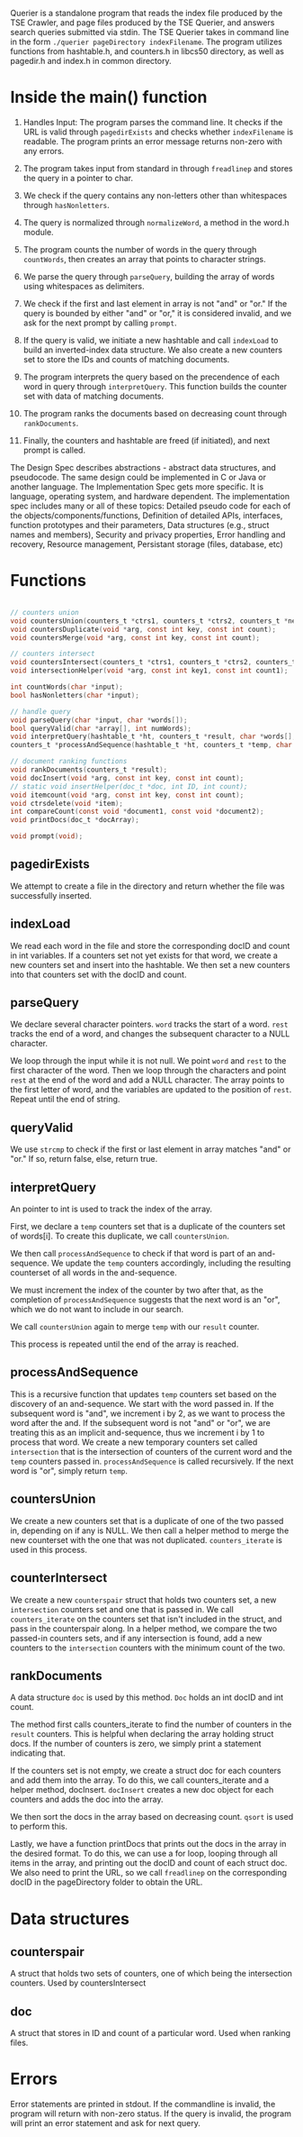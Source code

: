 Querier is a standalone program that reads the index file produced by the TSE Crawler, and page files produced by the TSE Querier, and answers search queries submitted via stdin. The TSE Querier takes in command line in the form `./querier pageDirectory indexFilename`. The program utilizes functions from hashtable.h, and counters.h in libcs50 directory, as well as pagedir.h and index.h in common directory. 

# Inside the main() function 
1. Handles Input:
The program parses the command line. It checks if the URL is valid through `pagedirExists` and checks whether `indexFilename` is readable. The program prints an error message returns non-zero with any errors.

2. The program takes input from standard in through `freadlinep` and stores the query in a pointer to char.

3. We check if the query contains any non-letters other than whitespaces through `hasNonletters`.

4. The query is normalized through `normalizeWord`, a method in the word.h module.

5. The program counts the number of words in the query through `countWords`, then creates an array that points to character strings. 

6. We parse the query through `parseQuery`, building the array of words using whitespaces as delimiters.

7. We check if the first and last element in array is not "and" or "or." If the query is bounded by either "and" or "or," it is considered invalid, and we ask for the next prompt by calling `prompt`.

8. If the query is valid, we initiate a new hashtable and call `indexLoad` to build an inverted-index data structure. We also create a new counters set to store the IDs and counts of matching documents.

9. The program interprets the query based on the precendence of each word in query through `interpretQuery`. This function builds the counter set with data of matching documents.

10. The program ranks the documents based on decreasing count through `rankDocuments`.

11. Finally, the counters and hashtable are freed (if initiated), and next prompt is called. 


 The Design Spec describes abstractions - abstract data structures, and pseudocode. The same design could be implemented in C or Java or another language. The Implementation Spec gets more specific. It is language, operating system, and hardware dependent. The implementation spec includes many or all of these topics:
Detailed pseudo code for each of the objects/components/functions,
Definition of detailed APIs, interfaces, function prototypes and their parameters,
Data structures (e.g., struct names and members),
Security and privacy properties,
Error handling and recovery,
Resource management,
Persistant storage (files, database, etc)

# Functions

```c

// counters union
void countersUnion(counters_t *ctrs1, counters_t *ctrs2, counters_t *new);
void countersDuplicate(void *arg, const int key, const int count);
void countersMerge(void *arg, const int key, const int count);

// counters intersect
void countersIntersect(counters_t *ctrs1, counters_t *ctrs2, counters_t *intersection);
void intersectionHelper(void *arg, const int key1, const int count1);

int countWords(char *input);
bool hasNonletters(char *input);

// handle query
void parseQuery(char *input, char *words[]);
bool queryValid(char *array[], int numWords);
void interpretQuery(hashtable_t *ht, counters_t *result, char *words[], int numwords);
counters_t *processAndSequence(hashtable_t *ht, counters_t *temp, char *words[], int* i, int numwords);

// document ranking functions
void rankDocuments(counters_t *result);
void docInsert(void *arg, const int key, const int count);
// static void insertHelper(doc_t *doc, int ID, int count);
void itemcount(void *arg, const int key, const int count);
void ctrsdelete(void *item);
int compareCount(const void *document1, const void *document2);
void printDocs(doc_t *docArray);

void prompt(void);
```


## pagedirExists
We attempt to create a file in the directory and return whether the file was successfully inserted.

## indexLoad
We read each word in the file and store the corresponding docID and count in int variables. If a counters set not yet exists for that word, we create a new counters set and insert into the hashtable. We then set a new counters into that counters set with the docID and count.

## parseQuery
We declare several character pointers. `word` tracks the start of a word. `rest` tracks the end of a word, and changes the subsequent character to a NULL character. 

We loop through the input while it is not null. We point `word` and `rest` to the first character of the word. Then we loop through the characters and point `rest` at the end of the word and add a NULL character. The array points to the first letter of word, and the variables are updated to the position of `rest`. Repeat until the end of string.

## queryValid
We use `strcmp` to check if the first or last element in array matches "and" or "or." If so, return false, else, return true.

## interpretQuery
An pointer to int is used to track the index of the array.

First, we declare a `temp` counters set that is a duplicate of the counters set of words[i]. To create this duplicate, we call `countersUnion`.

We then call `processAndSequence` to check if that word is part of an and-sequence. We update the `temp` counters accordingly, including the resulting counterset of all words in the and-sequence.

We must increment the index of the counter by two after that, as the completion of `processAndSequence` suggests that the next word is an "or", which we do not want to include in our search. 

We call `countersUnion` again to merge `temp` with our `result` counter. 

This process is repeated until the end of the array is reached.

## processAndSequence
This is a recursive function that updates `temp` counters set based on the discovery of an and-sequence. We start with the word passed in. If the subsequent word is "and", we increment i by 2, as we want to process the word after the and. If the subsequent word is not "and" or "or", we are treating this as an implicit and-sequence, thus we increment i by 1 to process that word. We create a new temporary counters set called `intersection` that is the intersection of counters of the current word and the `temp` counters passed in. `processAndSequence` is called recursively. If the next word is "or", simply return `temp`.

## countersUnion
We create a new counters set that is a duplicate of one of the two passed in, depending on if any is NULL. We then call a helper method to merge the new counterset with the one that was not duplicated. `counters_iterate` is used in this process.

## counterIntersect
We create a new `counterspair` struct that holds two counters set, a new `intersection` counters set and one that is passed in. We call `counters_iterate` on the counters set that isn't included in the struct, and pass in the counterspair along. In a helper method, we compare the two passed-in counters sets, and if any intersection is found, add a new counters to the `intersection` counters with the minimum count of the two.

## rankDocuments
A data structure `doc` is used by this method. `Doc` holds an int docID and int count.

The method first calls counters_iterate to find the number of counters in the `result` counters. This is helpful when declaring the array holding struct docs. If the number of counters is zero, we simply print a statement indicating that.

If the counters set is not empty, we create a struct doc for each counters and add them into the array. To do this, we call counters_iterate and a helper method, docInsert. `docInsert` creates a new doc object for each counters and adds the doc into the array.

We then sort the docs in the array based on decreasing count. `qsort` is used to perform this.

Lastly, we have a function printDocs that prints out the docs in the array in the desired format. To do this, we can use a for loop, looping through all items in the array, and printing out the docID and count of each struct doc. We also need to print the URL, so we call `freadlinep` on the corresponding docID in the pageDirectory folder to obtain the URL.


# Data structures

## counterspair
A struct that holds two sets of counters, one of which being the intersection counters. Used by countersIntersect

## doc
A struct that stores in ID and count of a particular word. Used when ranking files.


# Errors

Error statements are printed in stdout. 
If the commandline is invalid, the program will return with non-zero status. 
If the query is invalid, the program will print an error statement and ask for next query.